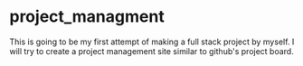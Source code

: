 # project_managment
This is going to be my first attempt of making a full stack project by myself. I will try to create a project management site similar to github's project board.
